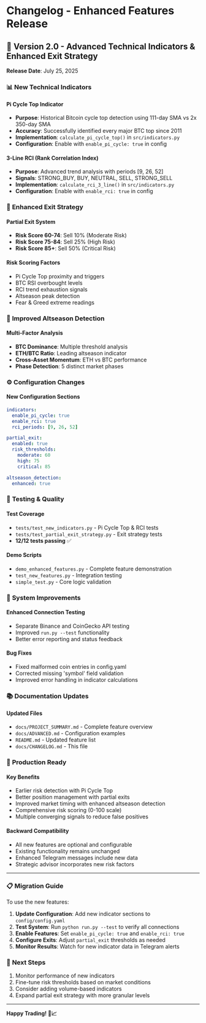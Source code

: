 # Changelog - Enhanced Features Release

## 🎉 Version 2.0 - Advanced Technical Indicators & Enhanced Exit Strategy

**Release Date**: July 25, 2025

### 📊 **New Technical Indicators**

#### Pi Cycle Top Indicator
- **Purpose**: Historical Bitcoin cycle top detection using 111-day SMA vs 2x 350-day SMA
- **Accuracy**: Successfully identified every major BTC top since 2011
- **Implementation**: `calculate_pi_cycle_top()` in `src/indicators.py`
- **Configuration**: Enable with `enable_pi_cycle: true` in config

#### 3-Line RCI (Rank Correlation Index)
- **Purpose**: Advanced trend analysis with periods [9, 26, 52]
- **Signals**: STRONG_BUY, BUY, NEUTRAL, SELL, STRONG_SELL
- **Implementation**: `calculate_rci_3_line()` in `src/indicators.py`
- **Configuration**: Enable with `enable_rci: true` in config

### 🎯 **Enhanced Exit Strategy**

#### Partial Exit System
- **Risk Score 60-74**: Sell 10% (Moderate Risk)
- **Risk Score 75-84**: Sell 25% (High Risk)
- **Risk Score 85+**: Sell 50% (Critical Risk)

#### Risk Scoring Factors
- Pi Cycle Top proximity and triggers
- BTC RSI overbought levels
- RCI trend exhaustion signals
- Altseason peak detection
- Fear & Greed extreme readings

### 🌟 **Improved Altseason Detection**

#### Multi-Factor Analysis
- **BTC Dominance**: Multiple threshold analysis
- **ETH/BTC Ratio**: Leading altseason indicator
- **Cross-Asset Momentum**: ETH vs BTC performance
- **Phase Detection**: 5 distinct market phases

### ⚙️ **Configuration Changes**

#### New Configuration Sections
```yaml
indicators:
  enable_pi_cycle: true
  enable_rci: true
  rci_periods: [9, 26, 52]

partial_exit:
  enabled: true
  risk_thresholds:
    moderate: 60
    high: 75
    critical: 85

altseason_detection:
  enhanced: true
```

### 🧪 **Testing & Quality**

#### Test Coverage
- `tests/test_new_indicators.py` - Pi Cycle Top & RCI tests
- `tests/test_partial_exit_strategy.py` - Exit strategy tests
- **12/12 tests passing** ✅

#### Demo Scripts
- `demo_enhanced_features.py` - Complete feature demonstration
- `test_new_features.py` - Integration testing
- `simple_test.py` - Core logic validation

### 🔧 **System Improvements**

#### Enhanced Connection Testing
- Separate Binance and CoinGecko API testing
- Improved `run.py --test` functionality
- Better error reporting and status feedback

#### Bug Fixes
- Fixed malformed coin entries in config.yaml
- Corrected missing 'symbol' field validation
- Improved error handling in indicator calculations

### 📚 **Documentation Updates**

#### Updated Files
- `docs/PROJECT_SUMMARY.md` - Complete feature overview
- `docs/ADVANCED.md` - Configuration examples
- `README.md` - Updated feature list
- `docs/CHANGELOG.md` - This file

### 🚀 **Production Ready**

#### Key Benefits
- Earlier risk detection with Pi Cycle Top
- Better position management with partial exits
- Improved market timing with enhanced altseason detection
- Comprehensive risk scoring (0-100 scale)
- Multiple converging signals to reduce false positives

#### Backward Compatibility
- All new features are optional and configurable
- Existing functionality remains unchanged
- Enhanced Telegram messages include new data
- Strategic advisor incorporates new risk factors

---

### 📋 **Migration Guide**

To use the new features:

1. **Update Configuration**: Add new indicator sections to `config/config.yaml`
2. **Test System**: Run `python run.py --test` to verify all connections
3. **Enable Features**: Set `enable_pi_cycle: true` and `enable_rci: true`
4. **Configure Exits**: Adjust `partial_exit` thresholds as needed
5. **Monitor Results**: Watch for new indicator data in Telegram alerts

### 🎯 **Next Steps**

1. Monitor performance of new indicators
2. Fine-tune risk thresholds based on market conditions
3. Consider adding volume-based indicators
4. Expand partial exit strategy with more granular levels

---

**Happy Trading! 🚀📈**

